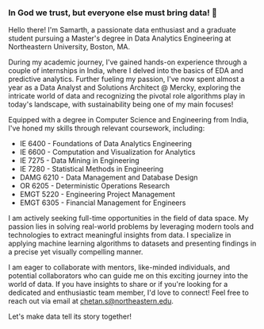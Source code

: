 ### In God we trust, but everyone else must bring data! 👋

Hello there! I'm Samarth, a passionate data enthusiast and a graduate student pursuing a Master's degree in Data Analytics Engineering at Northeastern University, Boston, MA.

During my academic journey, I've gained hands-on experience through a couple of internships in India, where I delved into the basics of EDA and predictive analytics. Further fueling my passion, I've now spent almost a year as a Data Analyst and Solutions Architect @ Mercky, exploring the intricate world of data and recognizing the pivotal role algorithms play in today's landscape, with sustainability being one of my main focuses!

Equipped with a degree in Computer Science and Engineering from India, I've honed my skills through relevant coursework, including:
- IE 6400 - Foundations of Data Analytics Engineering
- IE 6600 - Computation and Visualization for Analytics
- IE 7275 - Data Mining in Engineering
- IE 7280 - Statistical Methods in Engineering
- DAMG 6210 - Data Management and Database Design
- OR 6205 - Deterministic Operations Research
- EMGT 5220 - Engineering Project Management
- EMGT 6305 - Financial Management for Engineers

I am actively seeking full-time opportunities in the field of data space. My passion lies in solving real-world problems by leveraging modern tools and technologies to extract meaningful insights from data. I specialize in applying machine learning algorithms to datasets and presenting findings in a precise yet visually compelling manner.

I am eager to collaborate with mentors, like-minded individuals, and potential collaborators who can guide me on this exciting journey into the world of data. If you have insights to share or if you're looking for a dedicated and enthusiastic team member, I'd love to connect! Feel free to reach out via email at chetan.s@northeastern.edu.

Let's make data tell its story together!
